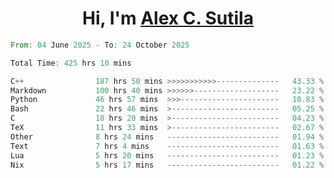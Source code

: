 <h1 align="center">Hi, I'm <a href="https://github.com/alexsutila" target="blank">Alex C. Sutila</a></h1>

<!--START_SECTION:waka-->

```rust
From: 04 June 2025 - To: 24 October 2025

Total Time: 425 hrs 10 mins

C++                187 hrs 50 mins >>>>>>>>>>>--------------   43.33 %
Markdown           100 hrs 40 mins >>>>>>-------------------   23.22 %
Python             46 hrs 57 mins  >>>----------------------   10.83 %
Bash               22 hrs 46 mins  >------------------------   05.25 %
C                  18 hrs 20 mins  >------------------------   04.23 %
TeX                11 hrs 33 mins  >------------------------   02.67 %
Other              8 hrs 24 mins   -------------------------   01.94 %
Text               7 hrs 4 mins    -------------------------   01.63 %
Lua                5 hrs 20 mins   -------------------------   01.23 %
Nix                5 hrs 17 mins   -------------------------   01.22 %
```

<!--END_SECTION:waka-->
